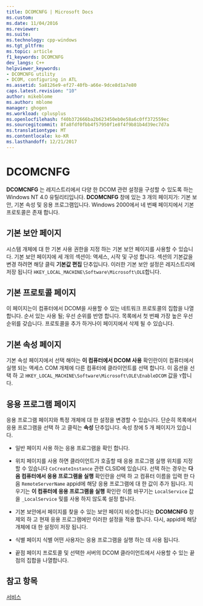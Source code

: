 ```yaml
---
title: DCOMCNFG | Microsoft Docs
ms.custom: 
ms.date: 11/04/2016
ms.reviewer: 
ms.suite: 
ms.technology: cpp-windows
ms.tgt_pltfrm: 
ms.topic: article
f1_keywords: DCOMCNFG
dev_langs: C++
helpviewer_keywords:
- DCOMCNFG utility
- DCOM, configuring in ATL
ms.assetid: 5a8126e9-ef27-40fb-a66e-9dce8d1a7e80
caps.latest.revision: "10"
author: mikeblome
ms.author: mblome
manager: ghogen
ms.workload: cplusplus
ms.openlocfilehash: f40b372666ba2b623450eb0e58a6c0ff372559ec
ms.sourcegitcommit: 8fa8fdf0fbb4f57950f1e8f4f9b81b4d39ec7d7a
ms.translationtype: MT
ms.contentlocale: ko-KR
ms.lasthandoff: 12/21/2017
---
```

# <a name="dcomcnfg"></a>DCOMCNFG
**DCOMCNFG** 는 레지스트리에서 다양 한 DCOM 관련 설정을 구성할 수 있도록 하는 Windows NT 4.0 유틸리티입니다. **DCOMCNFG** 창에 있는 3 개의 페이지가: 기본 보안, 기본 속성 및 응용 프로그램입니다. Windows 2000에서 네 번째 페이지에서 기본 프로토콜은 존재 합니다.  
  
## <a name="default-security-page"></a>기본 보안 페이지  
 시스템 개체에 대 한 기본 사용 권한을 지정 하는 기본 보안 페이지를 사용할 수 있습니다. 기본 보안 페이지에 세 개의 섹션이: 액세스, 시작 및 구성 합니다. 섹션의 기본값을 변경 하려면 해당 클릭 **기본값 편집** 단추입니다. 이러한 기본 보안 설정은 레지스트리에 저장 됩니다 `HKEY_LOCAL_MACHINE\Software\Microsoft\OLE`합니다.  
  
## <a name="default-protocols-page"></a>기본 프로토콜 페이지  
 이 페이지는이 컴퓨터에서 DCOM을 사용할 수 있는 네트워크 프로토콜의 집합을 나열합니다. 순서 있는 사용 될; 우선 순위를 반영 합니다. 목록에서 첫 번째 가장 높은 우선 순위를 갖습니다. 프로토콜을 추가 하거나이 페이지에서 삭제 될 수 있습니다.  
  
## <a name="default-properties-page"></a>기본 속성 페이지  
 기본 속성 페이지에서 선택 해야는 **이 컴퓨터에서 DCOM 사용** 확인란이이 컴퓨터에서 실행 되는 액세스 COM 개체에 다른 컴퓨터에 클라이언트를 선택 합니다. 이 옵션을 선택 하 고 `HKEY_LOCAL_MACHINE\Software\Microsoft\OLE\EnableDCOM` 값을 `Y`합니다.  
  
## <a name="applications-page"></a>응용 프로그램 페이지  
 응용 프로그램 페이지와 특정 개체에 대 한 설정을 변경할 수 있습니다. 단순히 목록에서 응용 프로그램을 선택 하 고 클릭는 **속성** 단추입니다. 속성 창에 5 개 페이지가 있습니다.  
  
-   일반 페이지 사용 하는 응용 프로그램을 확인 합니다.  
  
-   위치 페이지를 사용 하면 클라이언트가 호출할 때 응용 프로그램 실행 위치를 지정할 수 있습니다 `CoCreateInstance` 관련 CLSID에 있습니다. 선택 하는 경우는 **다음 컴퓨터에서 응용 프로그램을 실행** 확인란을 선택 하 고 컴퓨터 이름을 입력 한 다음 `RemoteServerName` appid에 해당 응용 프로그램에 대 한 값이 추가 됩니다. 지우기는 **이 컴퓨터에 응용 프로그램을 실행** 확인란 이름 바꾸기는 `LocalService` 값을 `_LocalService` 및를 사용 하지 않도록 설정 합니다.  
  
-   기본 보안에서 페이지를 찾을 수 있는 보안 페이지 비슷합니다는 **DCOMCNFG** 창 제외 하 고 현재 응용 프로그램에만 이러한 설정을 적용 합니다. 다시, appid에 해당 개체에 대 한 설정이 저장 됩니다.  
  
-   식별 페이지 식별 어떤 사용자는 응용 프로그램을 실행 하는 데 사용 됩니다.  
  
-   끝점 페이지 프로토콜 및 선택한 서버의 DCOM 클라이언트에서 사용할 수 있는 끝점의 집합을 나열합니다.  
  
## <a name="see-also"></a>참고 항목  
 [서비스](../atl/atl-services.md)

